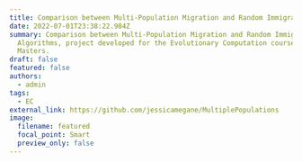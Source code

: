 ```yaml
---
title: Comparison between Multi-Population Migration and Random Immigrants Algorithms
date: 2022-07-01T23:38:22.984Z
summary: Comparison between Multi-Population Migration and Random Immigrants
  Algorithms, project developed for the Evolutionary Computation course of the
  Masters.
draft: false
featured: false
authors:
  - admin
tags:
  - EC
external_link: https://github.com/jessicamegane/MultiplePopulations
image:
  filename: featured
  focal_point: Smart
  preview_only: false
---
```

